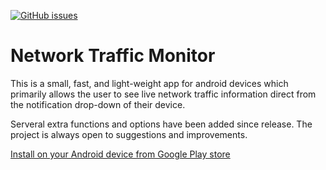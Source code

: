 [![GitHub issues](https://img.shields.io/github/issues/badges/shields.svg?maxAge=2592000)](https://github.com/JamesWhitfield/Network-Traffic-Monitor/issues)

# Network Traffic Monitor

This is a small, fast, and light-weight app for android devices which primarily allows the user to see live network traffic information direct from the notification drop-down of their device.

Serveral extra functions and options have been added since release. The project is always open to suggestions and improvements. 

[Install on your Android device from Google Play store](https://play.google.com/store/apps/details?id=com.whitfield.james.simplenetworkspeedmonitor)
